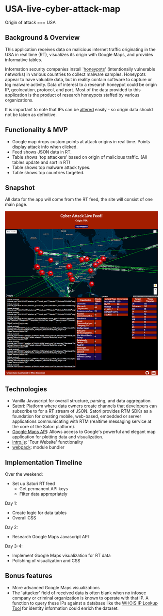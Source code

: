 # USA-live-cyber-attack-map
Origin of attack === USA

## Background & Overview

This application receives data on malicious internet traffic originating in the USA in real time (RT), visualizes its origin with Google Maps, and provides informative tables.

Information security companies install '[honeypots][honeypot]' (intentionally vulnerable networks) in various countries to
collect malware samples.  Honeypots appear to have valuable data, but in reality contain software to capture or log malware
activity.  Data of interest to a research honeypot could be origin IP, geolocation, protocol, and port.  Most of the data
provided to this application is the product of research honeypots staffed by various organizations.     

It is important to note that IPs can be [altered][spoof] easily - so origin data should not be taken as definitive.  

## Functionality & MVP

- Google map drops custom points at attack origins in real time.  Points display attack info when clicked.  
- Feed shows JSON data in RT.
- Table shows 'top attackers' based on origin of malicious traffic.  (All tables update and sort in RT)
- Table shows top malware attack types.
- Table shows top countries targeted.        

## Snapshot

All data for the app will come from the RT feed, the site will consist of one main page.    

![page][page]

## Technologies

- Vanilla Javascript for overall structure, parsing, and data aggregation.    
- [Satori][satori]: Platform where data owners create channels that developers can subscribe to for a RT stream of JSON.  Satori provides RTM SDKs as a foundation for creating mobile, web-based, embedded or server applications communicating with RTM (realtime messaging service at the core of the Satori platform).
- [Google Maps API][google]: Allows access to Google's powerful and elegant map application for plotting data and visualization.
- [intro.js][intro]: 'Tour Website' functionality
- [webpack][wpack]: module bundler


## Implementation Timeline

Over the weekend:

- Set up Satori RT feed
  - Get permanent API keys
  - Filter data appropriately    

Day 1:

- Create logic for data tables
- Overall CSS

Day 2:

- Research Google Maps Javascript API

Day 3-4:

- Implement Google Maps visualization for RT data
- Polishing of visualization and CSS


## Bonus features

- More advanced Google Maps visualizations
- The 'attacker' field of received data is often blank when no infosec company or
criminal organization is known to operate with that IP.  A function to query
these IPs against a database like the [WHOIS IP Lookup Tool][whois] for identity information
could enrich the dataset.  


[satori]: https://www.satori.com/
[google]: https://developers.google.com/maps/documentation/javascript/
[spoof]: https://en.wikipedia.org/wiki/IP_address_spoofing
[honeypot]: https://en.wikipedia.org/wiki/Honeypot_(computing)
[whois]: https://www.ultratools.com/tools/ipWhoisLookup
[wpack]: https://webpack.js.org/
[intro]: http://introjs.com/

[page]: ./docs/images/page.png "main page"
